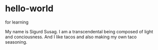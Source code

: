 # hello-world
for learning

My name is Sigurd Susag. I am a transcendental being composed of light and conciousness. 
And I like tacos and also making my own taco seasoning.

